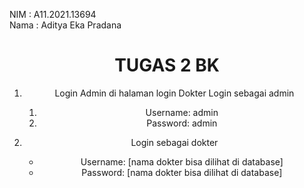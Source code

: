 NIM          : A11.2021.13694 <br />
Nama         : Aditya Eka Pradana <br />

<center><h1>TUGAS 2 BK</h1><center/>

1. Login Admin di halaman login Dokter
   Login sebagai admin <br />
   1. Username: admin <br />
   2. Password: admin <br />

3. Login sebagai dokter <br />
   - Username: [nama dokter bisa dilihat di database]<br/>
   - Password: [nama dokter bisa dilihat di database] 
   
    




   
   



   
  
